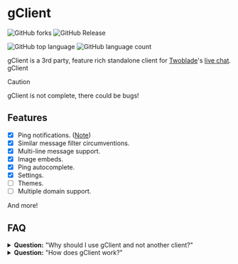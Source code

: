 # gClient

![GitHub forks](https://img.shields.io/github/forks/someoneidoknow/gclient?style=for-the-badge)
![GitHub Release](https://img.shields.io/github/v/release/someoneidoknow/gclient?style=for-the-badge)

![GitHub top language](https://img.shields.io/github/languages/top/someoneidoknow/gclient?style=for-the-badge)
![GitHub language count](https://img.shields.io/github/languages/count/someoneidoknow/gclient?style=for-the-badge)



gClient is a 3rd party, feature rich standalone client for [Twoblade](https://twoblade.com)'s [live chat](https://twoblade.com/chat).
gClient 

> [!CAUTION]
> gClient is not complete, there could be bugs!

## Features
- [x] Ping notifications. ([Note](https://github.com/someoneidoknow/gclient/issues/2#issuecomment-2917559498))
- [x] Similar message filter circumventions.
- [x] Multi-line message support.
- [x] Image embeds.
- [x] Ping autocomplete.
- [x] Settings.
- [ ] Themes.
- [ ] Multiple domain support.

And more!

## FAQ
<details>
  <summary><b>Question:</b> "Why should I use gClient and not another client?"</summary>
  <b>Answer:</b> Because gClient has support for multiline messages, image embeds, and has exclusive similar message filter bypasses!
</details>
<details>
  <summary><b>Question:</b> "How does gClient work?"</summary>
  <b>Answer:</b> gClient works by communicating with Twoblade's chat server over a secure WebSocket connection.
</details>
